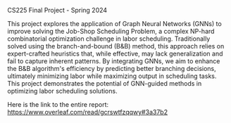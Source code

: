 CS225 Final Project - Spring 2024

This project explores the application of Graph Neural Networks (GNNs) to improve solving the Job-Shop Scheduling Problem, a complex NP-hard combinatorial optimization challenge in labor scheduling. Traditionally solved using the branch-and-bound (B&B) method, this approach relies on expert-crafted heuristics that, while effective, may lack generalization and fail to capture inherent patterns. By integrating GNNs, we aim to enhance the B&B algorithm's efficiency by predicting better branching decisions, ultimately minimizing labor while maximizing output in scheduling tasks. This project demonstrates the potential of GNN-guided methods in optimizing labor scheduling solutions.

Here is the link to the entire report: https://www.overleaf.com/read/gcrswtfzqqwy#3a37b2
